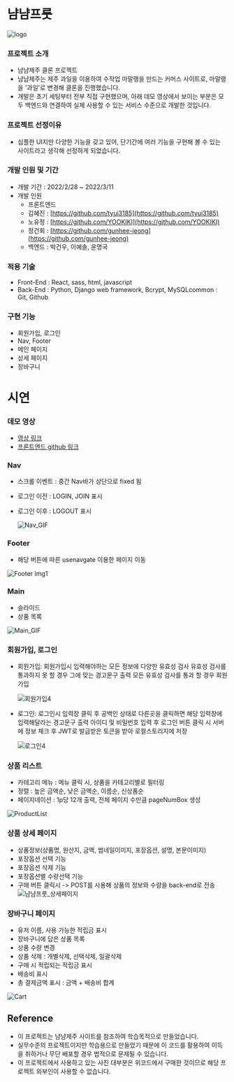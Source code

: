 # 냠냠프룻

![logo](https://user-images.githubusercontent.com/98295004/158053875-49bbc1a4-07ab-4760-9d95-c22b702da4fe.png)


### 프로젝트 소개

- 냠냠제주 클론 프로젝트
- 냠냠제주는 제주 과일을 이용하여 수작업 마말랭을 만드는 커머스 사이트로, 마말랭을 '과일'로 변경해 클론을 진행했습니다.
- 개발은 초기 세팅부터 전부 직접 구현했으며, 아래 데모 영상에서 보이는 부분은 모두 백엔드와 연결하여 실제 사용할 수 있는 서비스 수준으로 개발한 것입니다.

### 프로젝트 선정이유

- 심플한 UI지만 다양한 기능을 갖고 있어, 단기간에 여러 기능을 구현해 볼 수 있는 사이트라고 생각해 선정하게 되었습니다.

### 개발 인원 및 기간

- 개발 기간 : 2022/2/28 ~ 2022/3/11
- 개발 인원
    - 프론트엔드
    - 김혜진 : [https://github.com/tyui3185](https://github.com/tyui3185)
    - 노유정 : [https://github.com/YOOKIKI](https://github.com/YOOKIKI)
    - 정건희 : [https://github.com/gunhee-jeong](https://github.com/gunhee-jeong)
    - 백엔드 : 박건우, 이예솔, 윤명국

### 적용 기술

- Front-End : React, sass, html, javascript
- Back-End : Python, Django web framework, Bcrypt, MySQLcommon : Git, Github

### 구현 기능

- 회원가입, 로그인
- Nav, Footer
- 메인 페이지
- 상세 페이지
- 장바구니

# 시연

### 데모 영상

- [영상 링크](https://youtu.be/0jk_m39o8xE)
- [프론트엔드 github 링크](https://github.com/wecode-bootcamp-korea/30-1st-YumYumFruit-frontend)

### Nav

- 스크롤 이벤트 : 중간 Nav바가 상단으로 fixed 됨
- 로그인 이전 : LOGIN, JOIN 표시
- 로그인 이후 : LOGOUT 표시
    
    ![Nav_GIF](https://user-images.githubusercontent.com/98295004/158053772-378039f5-08cf-4d58-9323-53bd88d737c8.gif)


### Footer

- 해당 버튼에 따른 usenavgate 이용한 페이지 이동

![Footer Img1](https://user-images.githubusercontent.com/96294372/158054204-993b7208-6c00-41c6-8d6e-a34f0307976c.PNG)


### Main

- 슬라이드
- 상품 목록
    
![Main_GIF](https://user-images.githubusercontent.com/98295004/158053787-1cc866b7-52a0-4274-ab83-7731d5af2545.gif)


### 회원가입, 로그인

- 회원가입: 회원가입시 입력해야하는 모든 정보에 다양한 유효성 검사
유효성 검사를 통과하지 못 할 경우 그에 맞는 경고문구 출력
모든 유효성 검사를 통과 할 경우 회원가입
    
    ![회원가입4](https://user-images.githubusercontent.com/96294372/158054191-be54ac57-7a24-467a-8bee-65dc29be4501.gif)

    

- 로그인: 로그인시 입력창 클릭 후 공백인 상태로 다른곳을 클릭하면 
해당 입력창에 입력해달라는 경고문구 출력 
아이디 및 비밀번호 입력 후 로그인 버튼 클릭 시 서버에 정보 체크 후 
JWT로 발급받은 토큰을 받아 로컬스토리지에 저장
    
    ![로그인4](https://user-images.githubusercontent.com/96294372/158054195-60a1b35d-7f62-49f4-a488-5fa218a403fd.gif)

    

### 상품 리스트

- 카테고리 메뉴 : 메뉴 클릭 시, 상품을 카테고리별로 필터링
- 정렬 : 높은 금액순, 낮은 금액순, 이름순, 신상품순
- 페이지네이션 : 1p당 12개 출력, 전체 페이지 수만큼 pageNumBox 생성
    
![ProductList](https://user-images.githubusercontent.com/98295004/158053792-14bac8ea-6b98-4b4f-84f4-f62b1c6815f9.gif)


### 상품 상세 페이지

- 상품정보(상품명, 원산지, 금액, 썸네일이미지, 포장옵션, 설명, 본문이미지)
- 포장옵션 선택 기능
- 포장옵션 삭제 기능
- 포장옵션별 수량선택 기능
- 구매 버튼 클릭시 -> POST를 사용해 상품의 정보와 수량을 back-end로 전송     
![냠냠프룻_상세페이지](https://user-images.githubusercontent.com/87808288/158056514-2dad8024-4082-4430-9511-48dac45523cd.gif)  
    

### 장바구니 페이지

- 유저 이름, 사용 가능한 적립금 표시
- 장바구니에 담은 상품 목록
- 상품 수량 변경
- 상품 삭제  : 개별삭제, 선택삭제, 일괄삭제
- 구매 시 적립되는 적립금 표시
- 배송비 표시
- 총 결제금액 표시 : 금액 + 배송비 합계
    
![Cart](https://user-images.githubusercontent.com/98295004/158053796-76360e67-323e-4de8-bbac-980e87cb5266.gif)


## Reference

- 이 프로젝트는 냠냠제주 사이트를 참조하여 학습목적으로 만들었습니다.
- 실무수준의 프로젝트이지만 학습용으로 만들었기 때문에 이 코드를 활용하여 이득을 취하거나 무단 배포할 경우 법적으로 문제될 수 있습니다.
- 이 프로젝트에서 사용하고 있는 사진 대부분은 위코드에서 구매한 것이므로 해당 프로젝트 외부인이 사용할 수 없습니다.
